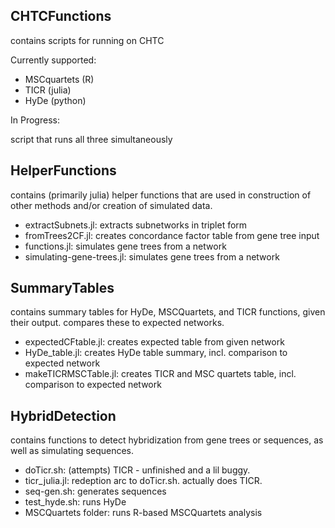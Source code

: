 ## CHTCFunctions

contains scripts for running on CHTC

Currently supported:

- MSCquartets (R)
- TICR (julia)
- HyDe (python)

In Progress:

script that runs all three simultaneously

## HelperFunctions

contains (primarily julia) helper functions that are used in construction of other methods and/or creation of simulated data.

- extractSubnets.jl: extracts subnetworks in triplet form
- fromTrees2CF.jl: creates concordance factor table from gene tree input
- functions.jl: simulates gene trees from a network
- simulating-gene-trees.jl: simulates gene trees from a network

## SummaryTables

contains summary tables for HyDe, MSCQuartets, and TICR functions, given their output. compares these to expected networks.

- expectedCFtable.jl: creates expected table from given network
- HyDe_table.jl: creates HyDe table summary, incl. comparison to expected network
- makeTICRMSCTable.jl: creates TICR and MSC quartets table, incl. comparison to expected network

## HybridDetection

contains functions to detect hybridization from gene trees or sequences, as well as simulating sequences.

- doTicr.sh: (attempts) TICR - unfinished and a lil buggy.
- ticr_julia.jl: redeption arc to doTicr.sh. actually does TICR.
- seq-gen.sh: generates sequences
- test_hyde.sh: runs HyDe
- MSCQuartets folder: runs R-based MSCQuartets analysis
